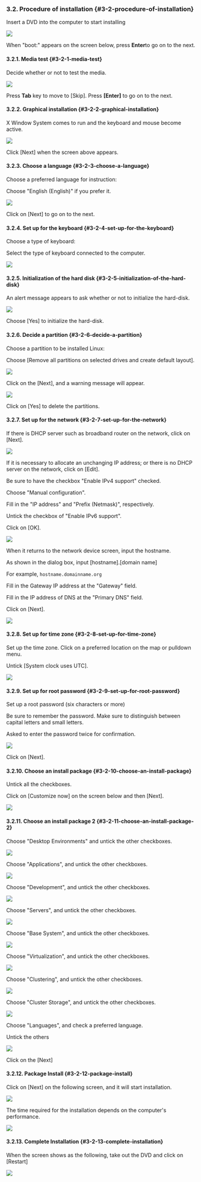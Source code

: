 ### 3.2. Procedure of installation {#3-2-procedure-of-installation}

Insert a DVD into the computer to start installing

![](../../assets/os01.png)

When &quot;boot:&quot; appears on the screen below, press **Enter**to go on to the next.

#### 3.2.1. Media test {#3-2-1-media-test}

Decide whether or not to test the media.

![](../../assets/os02.png)

Press **Tab** key to move to [Skip]. Press **[Enter]** to go on to the next.

#### 3.2.2. Graphical installation {#3-2-2-graphical-installation}

X Window System comes to run and the keyboard and mouse become active.

![](../../assets/os03.png)

Click [Next] when the screen above appears.

#### 3.2.3. Choose a language {#3-2-3-choose-a-language}

Choose a preferred language for instruction:

Choose &quot;English (English)&quot; if you prefer it.

![](../../assets/os04.png)

Click on [Next] to go on to the next.

#### 3.2.4. Set up for the keyboard {#3-2-4-set-up-for-the-keyboard}

Choose a type of keyboard:

Select the type of keyboard connected to the computer.

![](../../assets/os05.png)

#### 3.2.5. Initialization of the hard disk {#3-2-5-initialization-of-the-hard-disk}

An alert message appears to ask whether or not to initialize the hard-disk.

![](../../assets/os06.png)

Choose [Yes] to initialize the hard-disk.

#### 3.2.6. Decide a partition {#3-2-6-decide-a-partition}

Choose a partition to be installed Linux:

Choose [Remove all partitions on selected drives and create default layout].

![](../../assets/os07.png)

Click on the [Next], and a warning message will appear.

![](../../assets/os08.png)

Click on [Yes] to delete the partitions.

#### 3.2.7. Set up for the network {#3-2-7-set-up-for-the-network}

If there is DHCP server such as broadband router on the network, click on [Next].

![](../../assets/os09.png)

If it is necessary to allocate an unchanging IP address; or there is no DHCP server on the network, click on [Edit].

Be sure to have the checkbox &quot;Enable IPv4 support&quot; checked.

Choose &quot;Manual configuration&quot;.

Fill in the &quot;IP address&quot; and &quot;Prefix (Netmask)&quot;, respectively.

Untick the checkbox of &quot;Enable IPv6 support&quot;.

Click on [OK].

![](../../assets/os17.png)

When it returns to the network device screen, input the hostname.

As shown in the dialog box, input [hostname].[domain name]

For example, `hostname.domainname.org`

Fill in the Gateway IP address at the &quot;Gateway&quot; field.

Fill in the IP address of DNS at the &quot;Primary DNS&quot; field.

Click on [Next].

![](../../assets/os18.png)

#### 3.2.8. Set up for time zone {#3-2-8-set-up-for-time-zone}

Set up the time zone. Click on a preferred location on the map or pulldown menu.

Untick [System clock uses UTC].

![](../../assets/os10.png)

#### 3.2.9. Set up for root password {#3-2-9-set-up-for-root-password}

Set up a root password (six characters or more)

Be sure to remember the password. Make sure to distinguish between capital letters and small letters.

Asked to enter the password twice for confirmation.

![](../../assets/os11.png)

Click on [Next].

#### 3.2.10. Choose an install package {#3-2-10-choose-an-install-package}

Untick all the checkboxes.

Click on [Customize now] on the screen below and then [Next].

![](../../assets/os12.png)

#### 3.2.11. Choose an install package 2 {#3-2-11-choose-an-install-package-2}

Choose &quot;Desktop Environments&quot; and untick the other checkboxes.

![](../../assets/os13.png)

Choose &quot;Applications&quot;, and untick the other checkboxes.

![](../../assets/os20.png)

Choose &quot;Development&quot;, and untick the other checkboxes.

![](../../assets/os21.png)

Choose &quot;Servers&quot;, and untick the other checkboxes.

![](../../assets/os22.png)

Choose &quot;Base System&quot;, and untick the other checkboxes.

![](../../assets/os23.png)

Choose &quot;Virtualization&quot;, and untick the other checkboxes.

![](../../assets/os24.png)

Choose &quot;Clustering&quot;, and untick the other checkboxes.

![](../../assets/os25.png)

Choose &quot;Cluster Storage&quot;, and untick the other checkboxes.

![](../../assets/os26.png)

Choose &quot;Languages&quot;, and check a preferred language.

Untick the others

![](../../assets/os27.png)

Click on the [Next]

#### 3.2.12. Package Install {#3-2-12-package-install}

Click on [Next] on the following screen, and it will start installation.

![](../../assets/os14.png)

The time required for the installation depends on the computer&#039;s performance.

![](../../assets/os15.png)

#### 3.2.13. Complete Installation {#3-2-13-complete-installation}

When the screen shows as the following, take out the DVD and click on [Restart]

![](../../assets/os16.png)